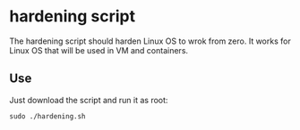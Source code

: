 # hardening script

The hardening script should harden Linux OS to wrok from zero. It works for Linux OS that will be used in VM and containers.

## Use

Just download the script and run it as root:

```sudo ./hardening.sh```

